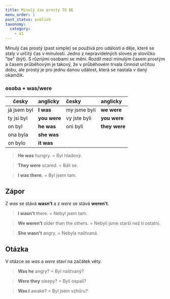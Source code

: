 ```yaml
---
title: Minulý čas prostý TO BE
menu_order: 1
post_status: publish
taxonomy:
  category:
    - a1
---
```


Minulý čas prostý (past simple) se používá pro události a děje, které se staly v určitý čas v minulosti. Jedno z nepravidelných sloves je slovíčko "be" (být). S různými osobami se mění. Rozdíl mezi minulým časem prostým a časem průběhovým je takový, že v průběhovém trvala činnost určitou dobu, ale prostý je pro jednu danou událost, která se nastala v daný okamžik.

### osoba + was/were

| česky       | anglicky     | česky        | anglicky      |
| ----------- | :----------- | :----------- | :------------ |
| já jsem byl | **I was**    | my jsme byli | **we were**   |
| ty jsi byl  | **you were** | vy jste byli | **you were**  |
| on byl      | **he was**   | oni byli     | **they were** |
| ona byla    | **she was**  |              |               |
| on bylo     | **it was**   |              |               |

> **He was** hungry. = Byl hladový.

> **They were** scared. = Báli se.

> **I was there.** = Byl jsem tam.

## Zápor

Z _was_ se stává **wasn’t** a z _were_ se stává **weren’t**.

> **I wasn’t** there. = Nebyl jsem tam.

> **We weren’t** older than the others. = Nebyli jsme starší než ti ostatní.

> **She wasn't** angry. = Nebyla naštvaná.

## Otázka

V otázce se _was_ a _were_ staví na začátek věty.

> **Was he** angry? = Byl naštvaný?

> **Were they** sleepy? = Byli ospalí?

> **Was I** awake? = Byl jsem vzhůru?
